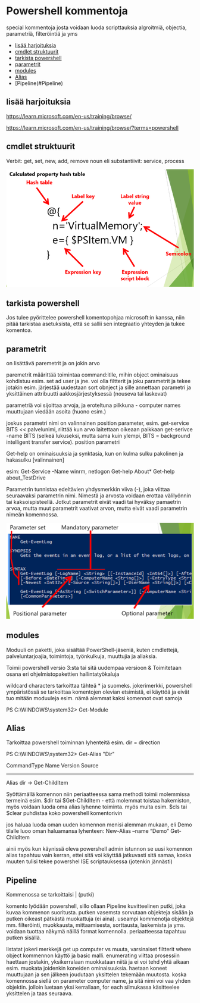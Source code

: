 # Powershell kommentoja 

special kommentoja josta voidaan luoda scripttauksia algroitmiä, objectia, parametriä, filteröintiä ja yms

* [lisää harjoituksia](#lisää-harjoituksia)
* [cmdlet struktuurit](#cmdlet-struktuurit)
* [tarkista powershell](#tarkista-powershell)
* [parametrit](#parametrit)
* [modules](#modules)
* [Alias](#Alias)
* [Pipeline(#Pipeline)


## lisää harjoituksia

https://learn.microsoft.com/en-us/training/browse/

https://learn.microsoft.com/en-us/training/browse/?terms=powershell

## cmdlet struktuurit

Verbit: get, set, new, add, remove
noun eli substantiivit: service, process

![Alt text](harjoituksia/images/powershell-calc-properties-1.PNG)

## tarkista powershell

Jos tulee pyörittelee powershell komentopohjaa microsoft:in kanssa, niin pitää tarkistaa asetuksista, että se sallii sen integraatio yhteyden ja tukee komentoa.

## parametrit

on lisättävä paremetrit ja on jokin arvo

paremetrit määrittää toimintaa command:itlle, mihin object ominaisuus kohdistuu esim. set ad user ja jne. voi olla filtterit ja joku parametrit ja tekee jotakin esim. järjestää uudestaan sort obnject ja sille annettaan parametri ja yksittäinen attribuutti aakkosjärjestyksessä (nouseva tai laskevat)

parametriä voi sijoittaa arvoja, ja eroteltuna pilkkuna - computer names muuttujaan viedään asoita (huono esim.) 

joskus parametri nimi on valinnainen position parameter, esim. get-service BITS << palvelunimi, riittää kun arvo laitettaan oikeaan paikkaan
get-serivce -name BITS (selkeä lukuseksi, mutta sama kuin ylempi, BITS = background intelligent transfer service). position parametri 

Get-help on ominaisuuksia ja synktasia, kun on kulma sulku <string> pakolinen ja hakasulku [valinnainen] 

esim:
Get-Service -Name winrm, netlogon
Get-help About*
Get-help about_TestDrive

Parametrin tunnistaa edeltävien yhdysmerkkin viiva (-), joka viittaa seuraavaksi parametrin nimi. Nimestä ja arvosta voidaan erottaa välilyönnin tai kaksoispisteellä. Jotkut parametrit eivät vaadi tai hyväksy pamaetrin arvoa, mutta muut parametrit vaativat arvon, mutta eivät vaadi parametrin nimeän  komennossa.

![Alt text](harjoituksia/images/powershell-parameter-1.PNG)


## modules

Moduuli on paketti, joka sisältää PowerShell-jäseniä, kuten cmdlettejä, palveluntarjoajia, toimintoja, työnkulkuja, muuttujia ja aliaksia.

Toimii  powershell versio 3:sta tai sitä uudempaa versioon & Toimitetaan osana eri ohjelmistopakettien hallintatyökaluja

wildcard characters tarkoittaa tähteä * ja suomeks. jokerimerkki, powershell ympäristössä se tarkoittaa komentojen olevian etsimistä, ei käyttöä ja eivät tuo mitään moduuleja esim. nämä alemmat kaksi komennot ovat samoja

PS C:\WINDOWS\system32> Get-Module

## Alias

Tarkoittaa powershell toiminnan lyhenteitä esim. dir = direction

PS C:\WINDOWS\system32> Get-Alias "Dir"

CommandType     Name                                               Version    Source
-----------     ----                                               -------    ------
Alias           dir -> Get-ChildItem

Syöttämällä komennon niin periaatteessa sama methodi toimii molemmissa termeinä esim.  $dir tai $Get-ChildItem - että molemmat toistaa hakemiston, myös voidaan luoda oma alias lyhenne toiminta. myös muita esim. $cls tai $clear puhdistaa koko powershell komentorivin

jos haluaa luoda oman uuden komennon menisi alemman mukaan, eli Demo tilalle luoo oman haluamansa lyhenteen:
New-Alias –name “Demo” Get-ChildItem

ainii myös kun käynissä oleva powershell admin istunnon se uusi komennon alias tapahtuu vain kerran, ettei sitä voi käyttää jatkuvasti sitä samaa, koska muuten tulisi tekee powershel ISE scriptauksessa (jotenkin jännästi)


## Pipeline

Kommenossa se tarkoittaisi | (putki)

komento lyödään powershell, sillo ollaan Pipeline kuvitteelinen putki, joka kuvaa kommenon suoritusta. putken vasemsta sorvutaan objekteja sisään ja putken oikeast pätkästä muokattuja (ei aina). 
useampi kommenotja objektejä mm. filteröinti, muokkausta, mittaamisesta, sorttausta, laskemista ja yms. voidaan tuottaa näkymä näillä format komennolla. periaatteessa tapahtuu putken sisällä.

listatat jokeri merkkejä get up computer vs muuta, varsinaiset filtterit where object kommennon käyttö ja basic malli. 
enumerating viittaa prosessiin haettaan jostakin, yksikerralaan muokkataan niitä ja ei voi tehd yhtä aikaan esim. muokata joidenkin koneiden ominaisuuksia.  haetaan koneet muuttujaan ja sen jälkeen joudutaan yksittelen tekemään muutosta. 
koska komennossa siellä on parameter computer name, ja sitä nimi voi vaa yhden objektin. jolloin luetaan yksi kerrallaan, for each silmukassa käsitteelee yksittelen ja taas seuraava.

